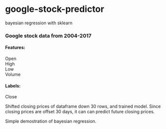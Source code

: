 # google-stock-predictor
bayesian regression with sklearn

### Google stock data from 2004-2017

#### Features:
Open <br>
High <br>
Low <br>
Volume <br>

#### Labels:
Close

Shifted closing prices of dataframe down 30 rows, and trained model.
Since closing prices are offset 30 days, it can can predict future closing prices.

Simple demostration of bayesian regression.

